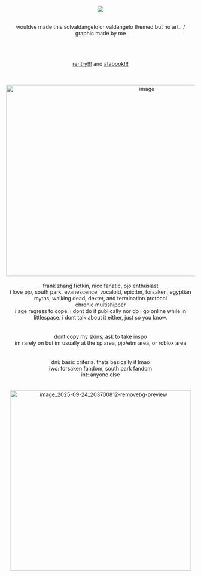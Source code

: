 <div align="center">
  
  ![](https://komarev.com/ghpvc/?username=niccoloangelo&label=half+bloods&style=plastic)

  </div>
<br/>
<div align="center"> wouldve made this solvaldangelo or valdangelo themed but no art.. / graphic made by me </div>
<br/>
<br/>
<br/>
<div align="center"> 
  
  [rentry!!!](https://rentry.co/niccoloangelo) and [atabook!!!](https://niccoloangelo.atabook.org)

</div>
<br/>
<br/>
<div align="center"> <img width="736" height="511" alt="image" src="https://github.com/user-attachments/assets/e1ff3c52-a2bd-47fa-a3bd-b5a7cf2fece6" /> </div>
<br/>
<div align="center"> frank zhang fictkin, nico fanatic, pjo enthusiast </div>
<div align="center"> i love pjo, south park, evanescence, vocaloid, epic:tm, forsaken, egyptian myths, walking dead, dexter, and termination protocol </div>
<div align="center"> chronic multishipper </div>
<div align="center"> i age regress to cope. i dont do it publically nor do i go online while in littlespace. i dont talk about it either, just so you know. </div>
<br/>
<br/>
<div align="center"> dont copy my skins, ask to take inspo </div>
<div align="center"> im rarely on but im usually at the sp area, pjo/etm area, or roblox area </div>
<br/>
<br/>
<div align="center"> dni: basic criteria. thats basically it lmao </div>
<div align="center"> iwc: forsaken fandom, south park fandom </div>
<div align="center"> int: anyone else </div>
<br/>
<br/>
<div align="center"> <img width="484" height="482" alt="image_2025-09-24_203700812-removebg-preview" src="https://github.com/user-attachments/assets/01b0e68f-dd28-42d8-be9f-80a58928d4c6" /> </div>
